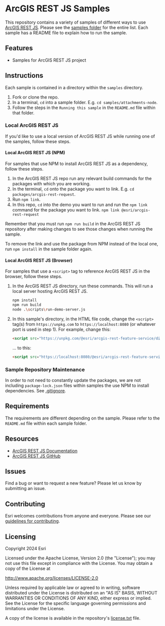 # ArcGIS REST JS Samples

This repository contains a variety of samples of different ways to use [ArcGIS REST JS](https://github.com/Esri/arcgis-rest-js). Please see the [samples folder](samples/) for the entire list. Each sample has a README file to explain how to run the sample.

## Features

- Samples for ArcGIS REST JS project

## Instructions

Each sample is contained in a directory within the `samples` directory.

1. Fork or clone the repo.
2. In a terminal, `cd` into a sample folder. E.g. `cd samples/attachments-node`.
3. Follow the steps in the `Running this sample` in the `README.md` file within that folder.

### Local ArcGIS REST JS

If you'd like to use a local version of ArcGIS REST JS while running one of the samples, follow these steps.

#### Local ArcGIS REST JS (NPM)

For samples that use NPM to install ArcGIS REST JS as a dependency, follow these steps.

1. In the ArcGIS REST JS repo run any relevant build commands for the packages with which you are working.
1. In the terminal, `cd` onto the package you want to link. E.g. `cd packages/arcgis-rest-request`.
1. Run `npm link`.
1. In this repo, `cd` into the demo you want to run and run the `npm link` command for the package you want to link. `npm link @esri/arcgis-rest-request`

Remember that you must run `npm run build` in the ArcGIS REST JS repository after making changes to see those changes when running the sample.

To remove the link and use the package from NPM instead of the local one, run `npm install` in the sample folder again.

#### Local ArcGIS REST JS (Browser)

For samples that use a `<script>` tag to reference ArcGIS REST JS in the browser, follow these steps.

1. In the ArcGIS REST JS directory, run these commands. This will run a local server hosting ArcGIS REST JS.

   ```bash
   npm install
   npm run build
   node .\scripts\run-demo-server.js
   ```

2. In this sample's directory, in the HTML file code, change the `<script>` tag(s) from `https://unpkg.com` to `https://localhost:8080` (or whatever port is used in step 1). For example, change this:

   ```html
   <script src="https://unpkg.com/@esri/arcgis-rest-feature-service/dist/bundled/feature-service.umd.js"></script>
   ```

   ... to this:

   ```html
   <script src="https://localhost:8080/@esri/arcgis-rest-feature-service/dist/bundled/feature-service.umd.js"></script>
   ```

### Sample Repository Maintenance

In order to not need to constantly update the packages, we are not including `package-lock.json` files within samples the use NPM to install dependencies. See [.gitignore](.gitignore).

## Requirements

The requirements are different depending on the sample. Please refer to the `README.md` file within each sample folder.

## Resources

- [ArcGIS REST JS Documentation](https://developers.arcgis.com/arcgis-rest-js/)
- [ArcGIS REST JS GitHub](https://github.com/Esri/arcgis-rest-js)

## Issues

Find a bug or want to request a new feature? Please let us know by submitting an issue.

## Contributing

Esri welcomes contributions from anyone and everyone. Please see our [guidelines for contributing](https://github.com/esri/contributing).

## Licensing

Copyright 2024 Esri

Licensed under the Apache License, Version 2.0 (the "License");
you may not use this file except in compliance with the License.
You may obtain a copy of the License at

<http://www.apache.org/licenses/LICENSE-2.0>

Unless required by applicable law or agreed to in writing, software
distributed under the License is distributed on an "AS IS" BASIS,
WITHOUT WARRANTIES OR CONDITIONS OF ANY KIND, either express or implied.
See the License for the specific language governing permissions and
limitations under the License.

A copy of the license is available in the repository's [license.txt](hLICENSE.txt) file.
